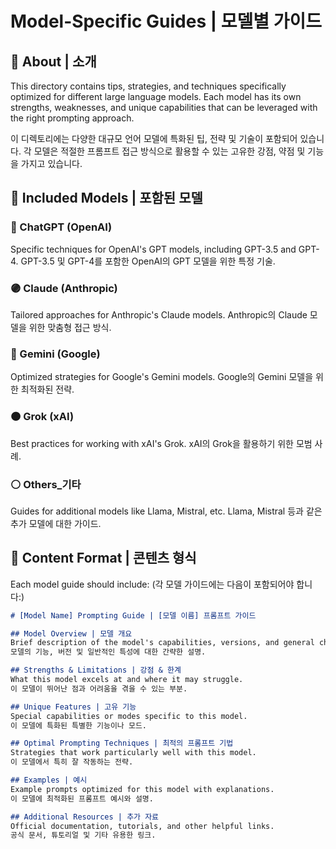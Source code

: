 # Model-Specific Guides | 모델별 가이드

## 🌟 About | 소개

This directory contains tips, strategies, and techniques specifically optimized for different large language models. Each model has its own strengths, weaknesses, and unique capabilities that can be leveraged with the right prompting approach.

이 디렉토리에는 다양한 대규모 언어 모델에 특화된 팁, 전략 및 기술이 포함되어 있습니다. 각 모델은 적절한 프롬프트 접근 방식으로 활용할 수 있는 고유한 강점, 약점 및 기능을 가지고 있습니다.

## 📂 Included Models | 포함된 모델

### 🔵 ChatGPT (OpenAI)
Specific techniques for OpenAI's GPT models, including GPT-3.5 and GPT-4.
GPT-3.5 및 GPT-4를 포함한 OpenAI의 GPT 모델을 위한 특정 기술.

### 🟣 Claude (Anthropic)
Tailored approaches for Anthropic's Claude models.
Anthropic의 Claude 모델을 위한 맞춤형 접근 방식.

### 🔴 Gemini (Google)
Optimized strategies for Google's Gemini models.
Google의 Gemini 모델을 위한 최적화된 전략.

### 🟠 Grok (xAI)
Best practices for working with xAI's Grok.
xAI의 Grok을 활용하기 위한 모범 사례.

### ⚪ Others_기타
Guides for additional models like Llama, Mistral, etc.
Llama, Mistral 등과 같은 추가 모델에 대한 가이드.

## 📝 Content Format | 콘텐츠 형식

Each model guide should include:
(각 모델 가이드에는 다음이 포함되어야 합니다:)

```markdown
# [Model Name] Prompting Guide | [모델 이름] 프롬프트 가이드

## Model Overview | 모델 개요
Brief description of the model's capabilities, versions, and general characteristics.
모델의 기능, 버전 및 일반적인 특성에 대한 간략한 설명.

## Strengths & Limitations | 강점 & 한계
What this model excels at and where it may struggle.
이 모델이 뛰어난 점과 어려움을 겪을 수 있는 부분.

## Unique Features | 고유 기능
Special capabilities or modes specific to this model.
이 모델에 특화된 특별한 기능이나 모드.

## Optimal Prompting Techniques | 최적의 프롬프트 기법
Strategies that work particularly well with this model.
이 모델에서 특히 잘 작동하는 전략.

## Examples | 예시
Example prompts optimized for this model with explanations.
이 모델에 최적화된 프롬프트 예시와 설명.

## Additional Resources | 추가 자료
Official documentation, tutorials, and other helpful links.
공식 문서, 튜토리얼 및 기타 유용한 링크.
```
